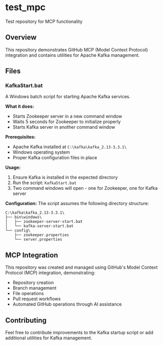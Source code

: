# test_mpc
Test repository for MCP functionality

## Overview
This repository demonstrates GitHub MCP (Model Context Protocol) integration and contains utilities for Apache Kafka management.

## Files

### KafkaStart.bat
A Windows batch script for starting Apache Kafka services.

**What it does:**
- Starts Zookeeper server in a new command window
- Waits 5 seconds for Zookeeper to initialize properly
- Starts Kafka server in another command window

**Prerequisites:**
- Apache Kafka installed at `C:\kafka\kafka_2.13-3.3.1\`
- Windows operating system
- Proper Kafka configuration files in place

**Usage:**
1. Ensure Kafka is installed in the expected directory
2. Run the script: `KafkaStart.bat`
3. Two command windows will open - one for Zookeeper, one for Kafka server

**Configuration:**
The script assumes the following directory structure:
```
C:\kafka\kafka_2.13-3.3.1\
├── bin\windows\
│   ├── zookeeper-server-start.bat
│   └── kafka-server-start.bat
└── config\
    ├── zookeeper.properties
    └── server.properties
```

## MCP Integration
This repository was created and managed using GitHub's Model Context Protocol (MCP) integration, demonstrating:
- Repository creation
- Branch management
- File operations
- Pull request workflows
- Automated GitHub operations through AI assistance

## Contributing
Feel free to contribute improvements to the Kafka startup script or add additional utilities for Kafka management.